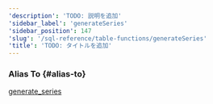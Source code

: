 ```yaml
---
'description': 'TODO: 説明を追加'
'sidebar_label': 'generateSeries'
'sidebar_position': 147
'slug': '/sql-reference/table-functions/generateSeries'
'title': 'TODO: タイトルを追加'
---
```




### Alias To {#alias-to}
[generate_series](generate_series.md)
